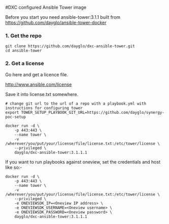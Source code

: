 #DXC configured Ansible Tower image

Before you start you need ansible-tower:3.1.1 built from https://github.com/dayglo/ansible-tower-docker

### 1. Get the repo
```
git clone https://github.com/dayglo/dxc-ansible-tower.git
cd ansible-tower
```

### 2. Get a license

Go here and get a licence file.

http://www.ansible.com/license

Save it into license.txt somewhere.


```
# change git url to the url of a repo with a playbook.yml with instructions for configuring tower
export TOWER_SETUP_PLAYBOOK_GIT_URL=https://github.com/dayglo/synergy-poc-setup 

docker run -d \
	-p 443:443 \
	--name tower \
	-v /wherever/you/put/your/license/file/license.txt:/etc/tower/license \
	--privileged \
	dayglo/dxc-ansible-tower:3.1.1.1

```

If you want to run playbooks against oneview, set the credentials and host like so:- 

```
docker run -d \
	-p 443:443 \
	--name tower \
	-v /wherever/you/put/your/license/file/license.txt:/etc/tower/license \
	--privileged \
	-e ONEVIEWSDK_IP=<Oneview IP address> \
	-e ONEVIEWSDK_USERNAME=<Oneview username> \
	-e ONEVIEWSDK_PASSWORD=<Oneview password> \
	dayglo/dxc-ansible-tower:3.1.1.1

```


